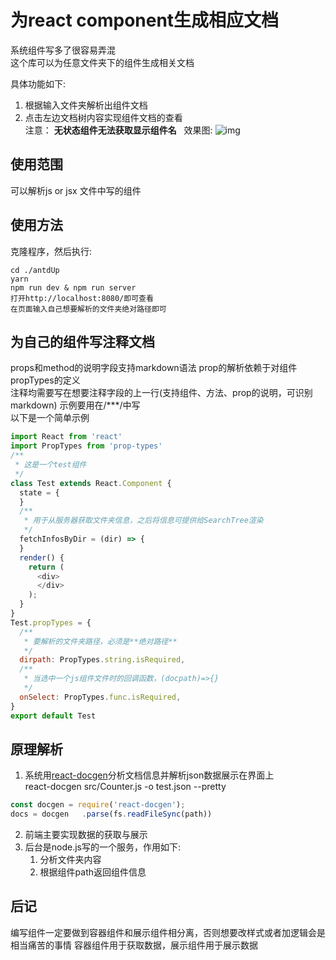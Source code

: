 # 为react component生成相应文档    
系统组件写多了很容易弄混  
这个库可以为任意文件夹下的组件生成相关文档  

具体功能如下:  
1. 根据输入文件夹解析出组件文档  
2. 点击左边文档树内容实现组件文档的查看  
注意： **无状态组件无法获取显示组件名**  
效果图:
![img](https://github.com/vonxq/react-docgen-app/blob/master/img/app.png?raw=true)

## 使用范围  
可以解析js or jsx 文件中写的组件    
## 使用方法  
克隆程序，然后执行:  
```  
cd ./antdUp  
yarn  
npm run dev & npm run server  
打开http://localhost:8080/即可查看 
在页面输入自己想要解析的文件夹绝对路径即可   
```  

## 为自己的组件写注释文档  
props和method的说明字段支持markdown语法 
prop的解析依赖于对组件propTypes的定义  
注释均需要写在想要注释字段的上一行(支持组件、方法、prop的说明，可识别markdown)
示例要用在/***/中写  
以下是一个简单示例
```javascript
import React from 'react'
import PropTypes from 'prop-types'
/**
 * 这是一个test组件
 */
class Test extends React.Component {
  state = {
  }
  /**
   * 用于从服务器获取文件夹信息，之后将信息可提供给SearchTree渲染
   */
  fetchInfosByDir = (dir) => {
  }
  render() {
    return (
      <div>
      </div>
    );
  }
}
Test.propTypes = {
  /**
   * 要解析的文件夹路径，必须是**绝对路径**
   */
  dirpath: PropTypes.string.isRequired,
  /**
   * 当选中一个js组件文件时的回调函数，(docpath)=>{}
   */
  onSelect: PropTypes.func.isRequired,
}
export default Test

```

## 原理解析  
1. 系统用[react-docgen](https://github.com/reactjs/react-docgen)分析文档信息并解析json数据展示在界面上      
react-docgen src/Counter.js -o test.json --pretty  
```javascript    
const docgen = require('react-docgen');  
docs = docgen   .parse(fs.readFileSync(path))  
```  
2. 前端主要实现数据的获取与展示  
3. 后台是node.js写的一个服务，作用如下:  
    1. 分析文件夹内容  
    2. 根据组件path返回组件信息  
  
## 后记  
编写组件一定要做到容器组件和展示组件相分离，否则想要改样式或者加逻辑会是相当痛苦的事情
容器组件用于获取数据，展示组件用于展示数据

